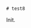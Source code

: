                                                                                                                                                                                                                                         # test8

Init.
